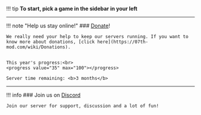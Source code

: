 !!! tip
    **To start, pick a game in the sidebar in your left**
   
***

!!! note "Help us stay online!"
    ### [Donate](https://www.paypal.com/cgi-bin/webscr?cmd=_s-xclick&hosted_button_id=SP5S4ZDV9BNZQ)!
    
    We really need your help to keep our servers running. If you want to know more about donations, [click here](https://07th-mod.com/wiki/Donations).


    This year's progress:<br>
    <progress value="35" max="100"></progress>

    Server time remaining: <b>3 months</b>

***

!!! info
    ### Join us on [Discord](https://discord.gg/pf5VhF9)

    Join our server for support, discussion and a lot of fun!
